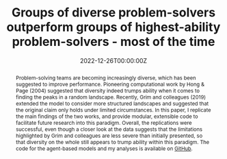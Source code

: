 ---
abstract: >
  Problem-solving teams are becoming increasingly diverse, which has been suggested to improve performance. Pioneering computational work by Hong & Page (2004) suggested that diversity indeed trumps ability when it comes to finding the peaks in a random landscape. Recently, Grim and colleagues (2019) extended the model to consider more structured landscapes and suggested that the original claim only holds under limited circumstances.
  In this paper, I replicate the main findings of the two works, and provide modular, extensible code to facilitate future research into this paradigm. Overall, the replications were successful, even though a closer look at the data suggests that the limitations highlighted by Grim and colleagues are less severe than initially presented, so that diversity on the whole still appears to trump ability within this paradigm. The code for the agent-based models and my analyses is available on [GitHub](https://github.com/LukasWallrich/diversity_abm_replication). 
authors:
- lukas
date: "2022-12-26T00:00:00Z"
doi: http://dx.doi.org/10.5281/zenodo.7484072
featured: false
image:
  caption: 'Credit: [*geralt/Pixabay*](https://pixabay.com/illustrations/woman-photomontage-faces-1594711/)'
  focal_point: ""
  preview_only: false
links: 
projects:
publication: "ReScience C"
publication_short: ""
publication_types:
- "2"
publishDate: "2022-06-01T00:00:00Z"
slides: 
summary: Agent-based models can be a useful tool to simulate (and thus understand) dynamics that might emerge in the real world. In that vein, Hong & Page (2004) modeled how diverse teams outperform homogeneous teams. Here, I replicate their model with open code and show that recent criticisms - while valid - leave the overall claim intact.
tags:
title: 'Groups of diverse problem-solvers outperform groups of highest-ability problem-solvers - most of the time'
url_code: https://github.com/LukasWallrich/diversity_abm_replication
url_dataset: ''
url_pdf: https://zenodo.org/record/7484072/files/article.pdf
url_poster: ''
url_project: ""
url_slides: ""
url_source: ''
url_video: ''
---